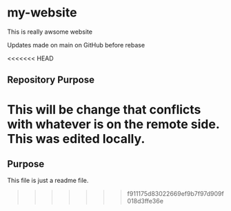 # my-website

This is really awsome website

Updates made on main on GitHub before rebase

<<<<<<< HEAD
## Repository Purpose

This will be change that conflicts
with whatever is on the remote side.
This was edited locally.
=======
## Purpose

This file is just a readme file.
>>>>>>> f911175d83022669ef9b7f97d909f018d3ffe36e

